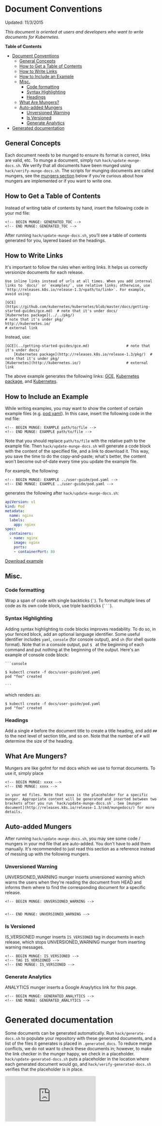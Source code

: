 <!-- BEGIN MUNGE: UNVERSIONED_WARNING -->


<!-- END MUNGE: UNVERSIONED_WARNING -->

# Document Conventions

Updated: 11/3/2015

*This document is oriented at users and developers who want to write documents for Kubernetes.*

**Table of Contents**
<!-- BEGIN MUNGE: GENERATED_TOC -->

- [Document Conventions](#document-conventions)
  - [General Concepts](#general-concepts)
  - [How to Get a Table of Contents](#how-to-get-a-table-of-contents)
  - [How to Write Links](#how-to-write-links)
  - [How to Include an Example](#how-to-include-an-example)
  - [Misc.](#misc)
    - [Code formatting](#code-formatting)
    - [Syntax Highlighting](#syntax-highlighting)
    - [Headings](#headings)
  - [What Are Mungers?](#what-are-mungers)
  - [Auto-added Mungers](#auto-added-mungers)
    - [Unversioned Warning](#unversioned-warning)
    - [Is Versioned](#is-versioned)
    - [Generate Analytics](#generate-analytics)
- [Generated documentation](#generated-documentation)

<!-- END MUNGE: GENERATED_TOC -->

## General Concepts

Each document needs to be munged to ensure its format is correct, links are valid, etc. To munge a document, simply run `hack/update-munge-docs.sh`. We verify that all documents have been munged using `hack/verify-munge-docs.sh`. The scripts for munging documents are called mungers, see the [mungers section](#what-are-mungers) below if you're curious about how mungers are implemented or if you want to write one.

## How to Get a Table of Contents

Instead of writing table of contents by hand, insert the following code in your md file:

```
<!-- BEGIN MUNGE: GENERATED_TOC -->
<!-- END MUNGE: GENERATED_TOC -->
```

After running `hack/update-munge-docs.sh`, you'll see a table of contents generated for you, layered based on the headings.

## How to Write Links

It's important to follow the rules when writing links. It helps us correctly versionize documents for each release.

    Use inline links instead of urls at all times. When you add internal links to `docs/` or `examples/`, use relative links; otherwise, use `http://releases.k8s.io/release-1.3/<path/to/link>`. For example, avoid using:
    
```
[GCE](https://github.com/kubernetes/kubernetes/blob/master/docs/getting-started-guides/gce.md)  # note that it's under docs/
[Kubernetes package](../../pkg/)                                                                # note that it's under pkg/
http://kubernetes.io/                                                                           # external link
```

Instead, use:

```
[GCE](../getting-started-guides/gce.md)                 # note that it's under docs/
    [Kubernetes package](http://releases.k8s.io/release-1.3/pkg/)  # note that it's under pkg/
[Kubernetes](http://kubernetes.io/)                     # external link
```

The above example generates the following links: [GCE](../getting-started-guides/gce.md), [Kubernetes package](http://releases.k8s.io/release-1.3/pkg/), and [Kubernetes](http://kubernetes.io/).
    
## How to Include an Example

While writing examples, you may want to show the content of certain example files (e.g. [pod.yaml](../user-guide/pod.yaml)). In this case, insert the following code in the md file:

```
<!-- BEGIN MUNGE: EXAMPLE path/to/file -->
<!-- END MUNGE: EXAMPLE path/to/file -->
```

Note that you should replace `path/to/file` with the relative path to the example file. Then `hack/update-munge-docs.sh` will generate a code block with the content of the specified file, and a link to download it. This way, you save the time to do the copy-and-paste; what's better, the content won't become out-of-date every time you update the example file.

For example, the following:

```
<!-- BEGIN MUNGE: EXAMPLE ../user-guide/pod.yaml -->
<!-- END MUNGE: EXAMPLE ../user-guide/pod.yaml -->
```

generates the following after `hack/update-munge-docs.sh`:

<!-- BEGIN MUNGE: EXAMPLE ../user-guide/pod.yaml -->

```yaml
apiVersion: v1
kind: Pod
metadata:
  name: nginx
  labels:
    app: nginx
spec:
  containers:
  - name: nginx
    image: nginx
    ports:
    - containerPort: 80
```

[Download example](../user-guide/pod.yaml?raw=true)
<!-- END MUNGE: EXAMPLE ../user-guide/pod.yaml -->

## Misc.

### Code formatting

Wrap a span of code with single backticks (`` ` ``). To format multiple lines of code as its own code block, use triple backticks (```` ``` ````).

### Syntax Highlighting

Adding syntax highlighting to code blocks improves readability. To do so, in your fenced block, add an optional language identifier. Some useful identifier includes `yaml`, `console` (for console output), and `sh` (for shell quote format). Note that in a console output, put `$ ` at the beginning of each command and put nothing at the beginning of the output. Here's an example of console code block:

```
```console

$ kubectl create -f docs/user-guide/pod.yaml
pod "foo" created

```　
```

which renders as:

```console
$ kubectl create -f docs/user-guide/pod.yaml
pod "foo" created
```

### Headings

Add a single `#` before the document title to create a title heading, and add `##` to the next level of section title, and so on. Note that the number of `#` will determine the size of the heading.

## What Are Mungers?

Mungers are like gofmt for md docs which we use to format documents. To use it, simply place

```
<!-- BEGIN MUNGE: xxxx -->
<!-- END MUNGE: xxxx -->
```

    in your md files. Note that xxxx is the placeholder for a specific munger. Appropriate content will be generated and inserted between two brackets after you run `hack/update-munge-docs.sh`. See [munger document](http://releases.k8s.io/release-1.3/cmd/mungedocs/) for more details.
    
## Auto-added Mungers

After running `hack/update-munge-docs.sh`, you may see some code / mungers in your md file that are auto-added. You don't have to add them manually. It's recommended to just read this section as a reference instead of messing up with the following mungers.

### Unversioned Warning

UNVERSIONED_WARNING munger inserts unversioned warning which warns the users when they're reading the document from HEAD and informs them where to find the corresponding document for a specific release.

```
<!-- BEGIN MUNGE: UNVERSIONED_WARNING -->


<!-- END MUNGE: UNVERSIONED_WARNING -->
```

### Is Versioned

IS_VERSIONED munger inserts `IS_VERSIONED` tag in documents in each release, which stops UNVERSIONED_WARNING munger from inserting warning messages.

```
<!-- BEGIN MUNGE: IS_VERSIONED -->
<!-- TAG IS_VERSIONED -->
<!-- END MUNGE: IS_VERSIONED -->
```

### Generate Analytics

ANALYTICS munger inserts a Google Anaylytics link for this page.

```
<!-- BEGIN MUNGE: GENERATED_ANALYTICS -->
<!-- END MUNGE: GENERATED_ANALYTICS -->
```

# Generated documentation

Some documents can be generated automatically. Run `hack/generate-docs.sh` to
populate your repository with these generated documents, and a list of the files
it generates is placed in `.generated_docs`. To reduce merge conflicts, we do
not want to check these documents in; however, to make the link checker in the
munger happy, we check in a placeholder. `hack/update-generated-docs.sh` puts a
placeholder in the location where each generated document would go, and
`hack/verify-generated-docs.sh` verifies that the placeholder is in place.


<!-- BEGIN MUNGE: GENERATED_ANALYTICS -->
[![Analytics](https://kubernetes-site.appspot.com/UA-36037335-10/GitHub/docs/devel/how-to-doc.md?pixel)]()
<!-- END MUNGE: GENERATED_ANALYTICS -->
